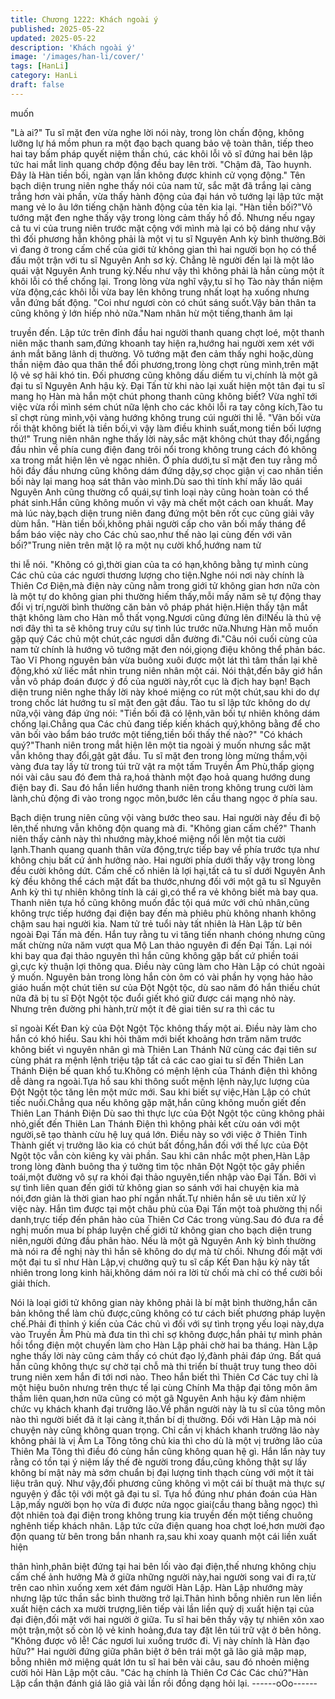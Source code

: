 ```yaml
---
title: Chương 1222: Khách ngoài ý
published: 2025-05-22
updated: 2025-05-22
description: 'Khách ngoài ý'
image: '/images/han-li/cover/'
tags: [HanLi]
category: HanLi
draft: false
---
```


muốn

"Là ai?" Tu sĩ mặt đen vừa nghe lời nói này, trong lòn chấn động,
không lưỡng lự há mồm phun ra một đạo bạch quang bảo vệ toàn
thân, tiếp theo hai tay bấm pháp quyết niệm thần chú, các khôi lỗi
võ sĩ đứng hai bên lập tức hai mắt linh quang chớp động đều bay
lên trời.
"Chậm đã, Tào huynh. Đây là Hàn tiền bối, ngàn vạn lần không
được khinh cử vọng động." Tên bạch diện trung niên nghe thấy
nói của nam tử, sắc mặt đã trắng lại càng trắng hơn vài phần, vừa
thấy hành động của đại hán võ tướng lại lập tức mặt mang vẻ lo
âu lớn tiếng chặn hành động của tên kia lại.
"Hàn tiền bối?"Võ tướng mặt đen nghe thấy vậy trong lòng cảm
thấy hồ đồ.
Nhưng nếu ngay cả tu vi của trung niên trước mặt cộng với mình
mà lại có bộ dáng như vậy thì đối phương hẳn không phải là một
vị tu sĩ Nguyên Anh kỳ bình thường.Bởi vì đang ở trong cấm chế
của giới tử không gian thì hai người bọn họ có thể đấu một trận
với tu sĩ Nguyên Anh sơ kỳ.
Chẳng lẽ người đến lại là một lão quái vật Nguyên Anh trung
kỳ.Nếu như vậy thì không phải là hắn cùng một ít khôi lỗi có thể
chống lại.
Trong lòng vừa nghĩ vậy,tu sĩ họ Tào này thần niệm vừa động,các
khôi lỗi vừa bay lên không trung nhất loạt hạ xuống nhưng vẫn
đứng bất động.
"Coi như ngươi còn có chút sáng suốt.Vậy bản thân ta cũng
không ỷ lớn hiếp nhỏ nữa."Nam nhân hừ một tiếng,thanh âm lại

truyền đến.
Lập tức trên đỉnh đầu hai người thanh quang chợt loé, một thanh
niên mặc thanh sam,đứng khoanh tay hiện ra,hướng hai người
xem xét với ánh mắt băng lãnh dị thường.
Võ tướng mặt đen cảm thấy nghi hoặc,dùng thần niệm đảo qua
thân thể đối phương,trong lòng chợt rùng mình,trên mặt lộ vẻ sợ
hãi khó tin.
Đối phương cũng không dấu diếm tu vi,chính là một gã đại tu sĩ
Nguyên Anh hậu kỳ.
Đại Tấn từ khi nào lại xuất hiện một tân đại tu sĩ mang họ Hàn mà
hắn một chút phong thanh cũng không biết?
Vừa nghĩ tới việc vừa rồi mình sém chút nữa lệnh cho các khôi lỗi
ra tay công kích,Tào tu sĩ chợt rùng mình,vội vàng hướng không
trung cúi người thi lễ.
"Vãn bối vừa rồi thật không biết là tiền bối,vì vậy làm điều khinh
suất,mong tiền bối lượng thứ!"
Trung niên nhân nghe thấy lời này,sắc mặt không chút thay
đổi,ngẩng đầu nhìn về phía cung điện đang trôi nổi trong không
trung cách đó không xa trong mắt hiện lên vẻ ngạc nhiên.
Ở phía dưới,tu sĩ mặt đen tuy rằng mồ hôi đầy đầu nhưng cũng
không dám đứng dậy,sợ chọc giận vị cao nhân tiền bối này lại
mang hoạ sát thân vào mình.Dù sao thì tính khí mấy lão quái
Nguyên Anh cũng thường cổ quái,sự tình loại này cũng hoàn toàn
có thể phát sinh.Hắn cũng không muốn vì vậy mà chết một cách
oan khuất.
May mà lúc này,bạch diện trung niên đang đứng một bên rốt cục
cũng giải vây dùm hắn.
"Hàn tiền bối,không phải người cấp cho vãn bối mấy tháng để
bẩm báo việc này cho Các chủ sao,như thế nào lại cùng đến với
vãn bối?"Trung niên trên mặt lộ ra một nụ cười khổ,hướng nam tử

thi lễ nói.
"Không có gì,thời gian của ta có hạn,không bằng tự mình cùng
Các chủ của các ngươi thương lượng cho tiện.Nghe nói nơi này
chính là Thiên Cơ Điện,mà điện này cũng nằm trong giới tử không
gian hơn nữa còn là một tự do không gian phi thường hiếm
thấy,mỗi mấy năm sẽ tự động thay đổi vị trí,người bình thường
căn bản vô pháp phát hiện.Hiện thấy tận mắt thật không làm cho
Hàn mỗ thất vọng.Ngươi cũng đứng lên đi!Nếu là thủ vệ nơi đây
thì ta sẽ không truy cứu sự tình lúc trước nữa.Nhưng Hàn mỗ
muốn gặp quý Các chủ một chút,các ngươi dẫn đường đi."Câu nói
cuối cùng của nam tử chính là hướng võ tướng mặt đen nói,giọng
điệu không thể phản bác.
Tào Vĩ Phong nguyên bản vừa buông xuôi được một lát thì tâm
thần lại khẽ động,khó xử liếc mắt nhìn trung niên nhân một cái.
Nói thật,đến bây giớ hắn vẫn vô pháp đoán được ý đồ của người
này,rốt cục là địch hay bạn!
Bạch diện trung niên nghe thấy lời này khoé miệng co rút một
chút,sau khi do dự trong chốc lát hướng tu sĩ mặt đen gật đầu.
Tào tu sĩ lập tức không do dự nữa,vội vàng đáp ứng nói:
"Tiền bối đã có lệnh,vãn bối tự nhiên không dám chống lại.Chẳng
qua Các chủ đang tiếp kiến khách quý,không bằng để cho vãn bối
vào bẩm báo trước một tiếng,tiền bối thấy thế nào?"
"Có khách quý?"Thanh niên trong mắt hiện lên một tia ngoài ý
muốn nhưng sắc mặt vẫn không thay đổi,gật gật đầu.
Tu sĩ mặt đen trong lòng mừng thầm,vội vàng đưa tay lấy từ trong
túi trữ vật ra một tấm Truyền Âm Phù,thấp giọng nói vài câu sau
đó đem thả ra,hoá thành một đạo hoả quang hướng dung điện
bay đi.
Sau đó hắn liền hướng thanh niên trong không trung cười làm
lành,chủ động đi vào trong ngọc môn,bước lên cầu thang ngọc ở
phía sau.

Bạch diện trung niên cũng vội vàng bước theo sau.
Hai người này đều đi bộ lên,thế nhưng vẫn không độn quang mà
đi.
"Không gian cấm chế?"
Thanh niên thấy cảnh này thì nhướng mày,khoé miệng nổi lên
một tia cười lạnh.Thanh quang quanh thân vừa động,trực tiếp bay
về phía trước tựa như không chịu bất cứ ảnh hưởng nào.
Hai người phía dưới thấy vậy trong lòng đều cười không dứt.
Cấm chế cố nhiên là lợi hại,tất cả tu sĩ dưới Nguyên Anh kỳ đều
không thể cách mặt đất ba thước,nhưng đối với một gã tu sĩ
Nguyên Anh kỳ thì tự nhiên không tính là cái gì,có thể ra vẻ không
biết mà bay qua.
Thanh niên tựa hồ cũng không muốn đắc tội quá mức với chủ
nhân,cũng không trực tiếp hướng đại điện bay đến mà phiêu phù
không nhanh không chậm sau hai người kia.
Nam tử trẻ tuổi này tất nhiên là Hàn Lập từ bên ngoài Đại Tấn mà
đến.
Hắn tuy rằng tu vi tăng tiến nhanh chóng nhưng cũng mất chừng
nửa năm vượt qua Mộ Lan thảo nguyên đi đến Đại Tấn.
Lại nói khi bay qua đại thảo nguyên thì hắn cũng không gặp bất
cứ phiền toái gì,cực kỳ thuận lợi thông qua.
Điều này cũng làm cho Hàn Lập có chút ngoài ý muốn.
Nguyên bản trong lòng hắn còn ôm có vài phần hy vọng hảo hảo
giáo huấn một chút tiên sư của Đột Ngột tộc, dù sao năm đó hắn
thiếu chút nữa đã bị tu sĩ Đột Ngột tộc đuổi giết khó giữ được cái
mạng nhỏ này.
Nhưng trên đường phi hành,trừ một ít đê giai tiên sư ra thì các tu

sĩ ngoài Kết Đan kỳ của Đột Ngột Tộc không thấy một ai.
Điều này làm cho hắn có khó hiểu.
Sau khi hỏi thăm mới biết khoảng hơn trăm năm trước không biết
vì nguyên nhân gì mà Thiên Lan Thánh Nữ cùng các đại tiên sư
cùng phát ra mệnh lệnh triệu tập tất cả các cao giai tu sĩ đến
Thiên Lan Thánh Điện bế quan khổ tu.Không có mệnh lệnh của
Thánh điện thì không dễ dàng ra ngoài.Tựa hồ sau khi thông suốt
mệnh lệnh này,lực lượng của Đột Ngột tộc tăng lên một mức mới.
Sau khi biết sự việc,Hàn Lập có chút tiếc nuối.Chẳng qua nếu
không gặp mặt,hắn cũng không muốn giết đến Thiên Lan Thánh
Điện
Dù sao thì thực lực của Đột Ngột tộc cũng không phải nhỏ,giết
đến Thiên Lan Thánh Điện thì không phải kết cừu oán với một
người,sẽ tạo thành cừu hệ luỵ quá lớn. Điều này so với việc ở
Thiên Tinh Thành giết vị trưởng lão kia có chút bất đồng,hắn đối
với thế lực của Đột Ngột tộc vẫn còn kiêng kỵ vài phần.
Sau khi cân nhắc một phen,Hàn Lập trong lòng đành buông tha ý
tưởng tìm tộc nhân Đột Ngột tộc gây phiền toái,một đường vô sự
ra khỏi đại thảo nguyên,tiến nhập vào Đại Tấn.
Bởi vì sự tình liên quan đến giới tử không gian so sánh với hai
chuyện kia mà nói,đơn giản là thời gian hao phí ngắn nhất.Tự
nhiên hắn sẽ ưu tiên xử lý việc này.
Hắn tìm được tại một châu phủ của Đại Tấn một toà phường thị
nổi danh,trực tiếp đến phân hào của Thiên Cơ Các trong
vùng.Sau đó đưa ra đề nghị muốn mua bí pháp luyện chế giới tử
không gian cho bạch diện trung niên,người đứng đầu phân hào.
Nếu là một gã Nguyên Anh kỳ bình thường mà nói ra đề nghị này
thì hắn sẽ không do dự mà từ chối.
Nhưng đối mặt với một đại tu sĩ như Hàn Lập,vị chưởng quỹ tu sĩ
cấp Kết Đan hậu kỳ này tất nhiên trong long kinh hãi,không dám
nói ra lời từ chối mà chỉ có thể cười bồi giải thích.

Nói là loại giới tử không gian này không phải là bí mật bình
thường,hắn căn bản không thể làm chủ được,cũng không có tư
cách biết phương pháp luyện chế.Phải đi thỉnh ý kiến của Các
chủ vì đối với sự tình trọng yếu loại này,dựa vào Truyền Âm Phù
mà đưa tin thì chỉ sợ không được,hắn phải tự mình phản hồi tổng
điện một chuyến làm cho Hàn Lập phải chờ hai ba tháng.
Hàn Lập nghe thấy lời này cũng cảm thấy có chút đạo lý,đành
phải đáp ứng.
Bất quá hắn cũng không thực sự chờ tại chỗ mà thi triển bí thuật
truy tung theo dõi trung niên xem hắn đi tới nơi nào.
Theo hắn biết thì Thiên Cơ Các tuy chỉ là một hiệu buôn nhưng
trên thực tế lại cùng Chính Ma thập đại tông môn âm thầm liên
quan,hơn nữa cũng có một gã Nguyên Anh hậu kỳ đảm nhiệm
chức vụ khách khanh đại trưởng lão.Về phần người này là tu sĩ
của tông môn nào thì người biết đã ít lại càng ít,thần bí dị thường.
Đối với Hàn Lập mà nói chuyện này cũng không quan trọng.
Chỉ cần vị khách khanh trưởng lão này không phải là vị Âm La
Tông tông chủ kia thì cho dù là một vị trưởng lão của Thiên Ma
Tông thì điều đó cùng hắn cũng không quan hệ gì.
Hắn lần này tuy rằng có tồn tại ý niệm lấy thế đè người trong
đầu,cũng không thật sự lấy không bí mật này mà sớm chuẩn bị
đại lượng tinh thạch cùng với một ít tài liệu trân quý.
Như vậy,đối phương cũng không vì một cái bí thuật mà thực sự
nguyện ý đắc tội với một gã đại tu sĩ.
Tựa hồ đúng như phán đoán cúa Hàn Lập,mấy người bọn họ vừa
đi được nửa ngọc giai(cầu thang bằng ngọc) thì đột nhiên toà đại
điện trong không trung kia truyền đến một tiếng chuông nghênh
tiếp khách nhân.
Lập tức cửa điện quang hoa chợt loé,hơn mười đạo độn quang từ
bên trong bắn nhanh ra,sau khi xoay quanh một cái liền xuất hiện

thân hình,phân biệt đứng tại hai bên lối vào đại điện,thế nhưng
không chịu cấm chế ảnh hưởng
Mà ở giữa những người này,hai người song vai đi ra,từ trên cao
nhìn xuống xem xét đám người Hàn Lập.
Hàn Lập nhướng mày nhưng lập tức thần sắc bình thường trở
lại.Thân hình bỗng nhiên run lên liền xuất hiện cách xa mười
trượng,liên tiếp vài lần liền quỷ dị xuất hiện tại của đại điện,đối
mặt với hai người ở giữa.
Tu sĩ hai bên thấy vậy tự nhiên xôn xao một trận,một số còn lộ vẻ
kinh hoảng,đưa tay đặt lên túi trữ vật ở bên hông.
"Không được vô lễ! Các ngươi lui xuống trước đi. Vị này chính là
Hàn đạo hữu?" Hai người đứng giữa phân biệt ở bên trái một gã
lão giả mập mạp, bỗng nhiên mở miệng quát lớn tu sĩ hai bên vài
câu, sau đó nhoẻn miệng cười hỏi Hàn Lập một câu.
"Các hạ chính là Thiên Cơ Các Các chủ?"Hàn Lập cẩn thận đánh
giá lão giả vài lần rồi đồng dạng hỏi lại.
------oOo------
